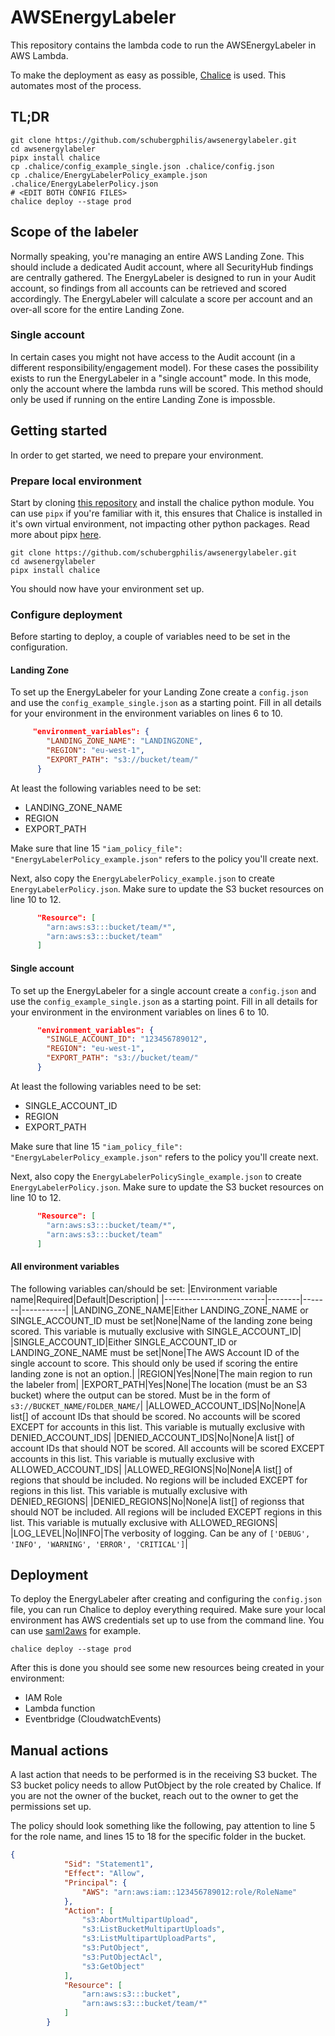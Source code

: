 # AWSEnergyLabeler

This repository contains the lambda code to run the AWSEnergyLabeler in AWS Lambda.

To make the deployment as easy as possible, [Chalice](https://github.com/aws/chalice) is used. This automates most of the process.

## TL;DR
```
git clone https://github.com/schubergphilis/awsenergylabeler.git
cd awsenergylabeler
pipx install chalice
cp .chalice/config_example_single.json .chalice/config.json
cp .chalice/EnergyLabelerPolicy_example.json .chalice/EnergyLabelerPolicy.json
# <EDIT BOTH CONFIG FILES>
chalice deploy --stage prod
```

## Scope of the labeler
Normally speaking, you're managing an entire AWS Landing Zone. This should include a dedicated Audit account, where all SecurityHub findings are centrally gathered. The EnergyLabeler is designed to run in your Audit account, so findings from all accounts can be retrieved and scored accordingly. The EnergyLabeler will calculate a score per account and an over-all score for the entire Landing Zone.

### Single account
In certain cases you might not have access to the Audit account (in a different responsibility/engagement model). For these cases the possibility exists to run the EnergyLabeler in a "single account" mode. In this mode, only the account where the lambda runs will be scored. This method should only be used if running on the entire Landing Zone is impossble.

## Getting started
In order to get started, we need to prepare your environment.

### Prepare local environment
Start by cloning [this repository](https://github.com/schubergphilis/awsenergylabeler) and install the chalice python module. You can use `pipx` if you're familiar with it, this ensures that Chalice is installed in it's own virtual environment, not impacting other python packages. Read more about pipx [here](https://github.com/pypa/pipx).

```
git clone https://github.com/schubergphilis/awsenergylabeler.git
cd awsenergylabeler
pipx install chalice
```

You should now have your environment set up.

### Configure deployment
Before starting to deploy, a couple of variables need to be set in the configuration.


#### Landing Zone
To set up the EnergyLabeler for your Landing Zone create a `config.json` and use the `config_example_single.json` as a starting point. Fill in all details for your environment in the environment variables on lines 6 to 10.
```json
     "environment_variables": {
        "LANDING_ZONE_NAME": "LANDINGZONE",
        "REGION": "eu-west-1",
        "EXPORT_PATH": "s3://bucket/team/"
      }
```

At least the following variables need to be set:
* LANDING_ZONE_NAME	
* REGION
* EXPORT_PATH

Make sure that line 15 `"iam_policy_file": "EnergyLabelerPolicy_example.json"` refers to the policy you'll create next.

Next, also copy the `EnergyLabelerPolicy_example.json` to create `EnergyLabelerPolicy.json`. Make sure to update the S3 bucket resources on line 10 to 12.
```json
      "Resource": [
        "arn:aws:s3:::bucket/team/*",
        "arn:aws:s3:::bucket/team"
      ]
```

#### Single account
To set up the EnergyLabeler for a single account create a `config.json` and use the `config_example_single.json` as a starting point. Fill in all details for your environment in the environment variables on lines 6 to 10.

```json
      "environment_variables": {
        "SINGLE_ACCOUNT_ID": "123456789012",
        "REGION": "eu-west-1",
        "EXPORT_PATH": "s3://bucket/team/"
      }
```

At least the following variables need to be set:
* SINGLE_ACCOUNT_ID	
* REGION
* EXPORT_PATH

Make sure that line 15 `"iam_policy_file": "EnergyLabelerPolicy_example.json"` refers to the policy you'll create next.

Next, also copy the `EnergyLabelerPolicySingle_example.json` to create `EnergyLabelerPolicy.json`. Make sure to update the S3 bucket resources on line 10 to 12.
```json
      "Resource": [
        "arn:aws:s3:::bucket/team/*",
        "arn:aws:s3:::bucket/team"
      ]
```

#### All environment variables
The following variables can/should be set:
|Environment variable name|Required|Default|Description|
|-------------------------|--------|-------|-----------|
|LANDING_ZONE_NAME|Either LANDING_ZONE_NAME or SINGLE_ACCOUNT_ID must be set|None|Name of the landing zone being scored. This variable is mutually exclusive with SINGLE_ACCOUNT_ID|
|SINGLE_ACCOUNT_ID|Either SINGLE_ACCOUNT_ID or LANDING_ZONE_NAME must be set|None|The AWS Account ID of the single account to score. This should only be used if scoring the entire landing zone is not an option.|
|REGION|Yes|None|The main region to run the labeler from|
|EXPORT_PATH|Yes|None|The location (must be an S3 bucket) where the output can be stored. Must be in the form of `s3://BUCKET_NAME/FOLDER_NAME/`|
|ALLOWED_ACCOUNT_IDS|No|None|A list[] of account IDs that should be scored. No accounts will be scored EXCEPT for accounts in this list. This variable is mutually exclusive with DENIED_ACCOUNT_IDS|
|DENIED_ACCOUNT_IDS|No|None|A list[] of account IDs that should NOT be scored. All accounts will be scored EXCEPT accounts in this list. This variable is mutually exclusive with ALLOWED_ACCOUNT_IDS|
|ALLOWED_REGIONS|No|None|A list[] of regions that should be included. No regions will be included EXCEPT for regions in this list. This variable is mutually exclusive with DENIED_REGIONS|
|DENIED_REGIONS|No|None|A list[] of regionss that should NOT be included. All regions will be included EXCEPT regions in this list. This variable is mutually exclusive with ALLOWED_REGIONS|
|LOG_LEVEL|No|INFO|The verbosity of logging. Can be any of `['DEBUG', 'INFO', 'WARNING', 'ERROR', 'CRITICAL']`|

## Deployment
To deploy the EnergyLabeler after creating and configuring the `config.json` file, you can run Chalice to deploy everything required.
Make sure your local environment has AWS credentials set up to use from the command line. You can use [saml2aws](https://github.com/Versent/saml2aws) for example.

```
chalice deploy --stage prod
```

After this is done you should see some new resources being created in your environment:
* IAM Role
* Lambda function
* Eventbridge (CloudwatchEvents)

## Manual actions
A last action that needs to be performed is in the receiving S3 bucket.
The S3 bucket policy needs to allow PutObject by the role created by Chalice. If you are not the owner of the bucket, reach out to the owner to get the permissions set up. 

The policy should look something like the following, pay attention to line 5 for the role name, and lines 15 to 18 for the specific folder in the bucket.
```json
{
            "Sid": "Statement1",
            "Effect": "Allow",
            "Principal": {
                "AWS": "arn:aws:iam::123456789012:role/RoleName"
            },
            "Action": [
                "s3:AbortMultipartUpload",
                "s3:ListBucketMultipartUploads",
                "s3:ListMultipartUploadParts",
                "s3:PutObject",
                "s3:PutObjectAcl",
                "s3:GetObject"
            ],
            "Resource": [
                "arn:aws:s3:::bucket",
                "arn:aws:s3:::bucket/team/*"
            ]
        }
```